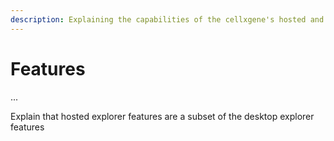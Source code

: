 ```yaml
---
description: Explaining the capabilities of the cellxgene's hosted and desktop explorers
---
```


# Features

...

Explain that hosted explorer features are a subset of the desktop explorer features


